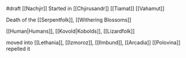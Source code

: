 #draft 
[[Nachýr]]
Started in [[Chýrusandr]]
[[Tiamat]]
[[Vahamut]]

Death of the [[Serpentfolk]], [[Withering Blossoms]]

[[Human|Humans]], [[Kovold|Kobolds]], [[Lizardfolk]]

moved into [[Lethania]], [[Izmoroz]], [[Ilmbund]], [[Arcadia]]
[[Polovina]] repelled it